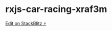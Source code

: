 # rxjs-car-racing-xraf3m

[Edit on StackBlitz ⚡️](https://stackblitz.com/edit/rxjs-car-racing-xraf3m)
